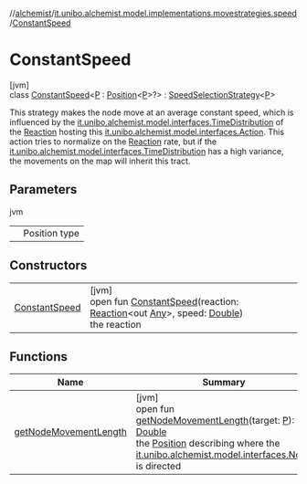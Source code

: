 //[alchemist](../../../index.md)/[it.unibo.alchemist.model.implementations.movestrategies.speed](../index.md)/[ConstantSpeed](index.md)

# ConstantSpeed

[jvm]\
class [ConstantSpeed](index.md)<[P](index.md) : [Position](../../it.unibo.alchemist.model.interfaces/-position/index.md)<[P](../../it.unibo.alchemist.model.implementations.layers/-uniform-layer/index.md)>?> : [SpeedSelectionStrategy](../../it.unibo.alchemist.model.interfaces.movestrategies/-speed-selection-strategy/index.md)<[P](../../it.unibo.alchemist.model.implementations.layers/-uniform-layer/index.md)> 

This strategy makes the node move at an average constant speed, which is influenced by the [it.unibo.alchemist.model.interfaces.TimeDistribution](../../it.unibo.alchemist.model.interfaces/-time-distribution/index.md) of the [Reaction](../../it.unibo.alchemist.model.interfaces/-reaction/index.md) hosting this [it.unibo.alchemist.model.interfaces.Action](../../it.unibo.alchemist.model.interfaces/-action/index.md). This action tries to normalize on the [Reaction](../../it.unibo.alchemist.model.interfaces/-reaction/index.md) rate, but if the [it.unibo.alchemist.model.interfaces.TimeDistribution](../../it.unibo.alchemist.model.interfaces/-time-distribution/index.md) has a high variance, the movements on the map will inherit this tract.

## Parameters

jvm

| | |
|---|---|
| <P> | Position type |

## Constructors

| | |
|---|---|
| [ConstantSpeed](-constant-speed.md) | [jvm]<br>open fun [ConstantSpeed](-constant-speed.md)(reaction: [Reaction](../../it.unibo.alchemist.model.interfaces/-reaction/index.md)<out [Any](https://kotlinlang.org/api/latest/jvm/stdlib/kotlin/-any/index.html)>, speed: [Double](https://kotlinlang.org/api/latest/jvm/stdlib/kotlin/-double/index.html))<br>the reaction |

## Functions

| Name | Summary |
|---|---|
| [getNodeMovementLength](get-node-movement-length.md) | [jvm]<br>open fun [getNodeMovementLength](get-node-movement-length.md)(target: [P](../../it.unibo.alchemist.model.implementations.layers/-uniform-layer/index.md)): [Double](https://kotlinlang.org/api/latest/jvm/stdlib/kotlin/-double/index.html)<br>the [Position](../../it.unibo.alchemist.model.interfaces/-position/index.md) describing where the [it.unibo.alchemist.model.interfaces.Node](../../it.unibo.alchemist.model.interfaces/-node/index.md) is directed |
